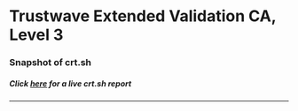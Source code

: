 # Trustwave Extended Validation CA, Level 3
### Snapshot of crt.sh
##### Click [here](https://crt.sh/?q=129A59F7D25D63AE5BB90918F69EBF4178D7C820C1ED5E2F930EAE1F4C981DBB) for a live crt.sh report

---
